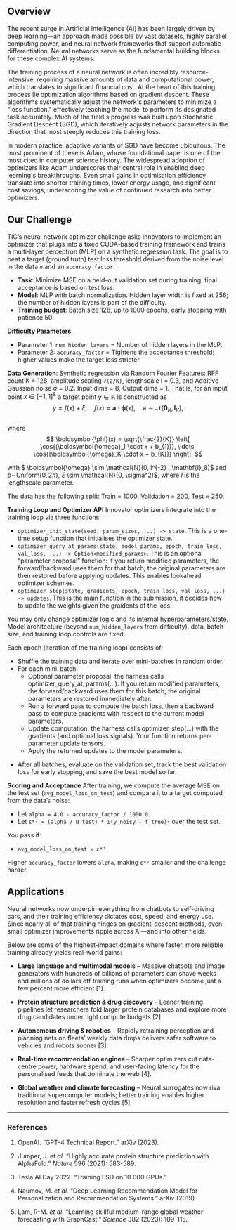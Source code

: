 ## Overview

The recent surge in Artificial Intelligence (AI) has been largely driven by deep learning—an approach made possible by vast datasets, highly parallel computing power, and neural network frameworks that support automatic differentiation. Neural networks serve as the fundamental building blocks for these complex AI systems.

The training process of a neural network is often incredibly resource-intensive, requiring massive amounts of data and computational power, which translates to significant financial cost. At the heart of this training process lie optimization algorithms based on gradient descent. These algorithms systematically adjust the network's parameters to minimize a "loss function," effectively teaching the model to perform its designated task accurately. Much of the field's progress was built upon Stochastic Gradient Descent (SGD), which iteratively adjusts network parameters in the direction that most steeply reduces this training loss.

In modern practice, adaptive variants of SGD have become ubiquitous. The most prominent of these is Adam, whose foundational paper is one of the most cited in computer science history. The widespread adoption of optimizers like Adam underscores their central role in enabling deep learning's breakthroughs. Even small gains in optimisation efficiency translate into shorter training times, lower energy usage, and significant cost savings, underscoring the value of continued research into better optimizers.


## Our Challenge

TIG’s neural network optimizer challenge asks innovators to implement an optimizer that plugs into a fixed CUDA-based training framework and trains a multi-layer perceptron (MLP) on a synthetic regression task. The goal is to beat a target (ground truth) test loss threshold derived from the noise level in the data `σ` and an `accuracy_factor`.

- **Task**: Minimize MSE on a held-out validation set during training; final acceptance is based on test loss.
- **Model**: MLP with batch normalization. Hidden layer width is fixed at 256; the number of hidden layers is part of the difficulty.
- **Training budget**: Batch size 128, up to 1000 epochs, early stopping with patience 50.

**Difficulty Parameters**
- Parameter 1: `num_hidden_layers` = Number of hidden layers in the MLP.
- Parameter 2: `accuracy_factor` = Tightens the acceptance threshold; higher values make the target loss stricter.

**Data Generation**:
  Synthetic regression via Random Fourier Features: RFF count K = 128, amplitude scaling `√(2/K)`, lengthscale l = 0.3, and Additive Gaussian noise σ = 0.2. Input dims = 8, Output dims = 1. That is, for an input point $x\in [-1,1]^{8}$ a target point $y \in \mathbb{R}$ is constructed as 
$$ y = f(x) + \xi, \quad f(x) = \mathbf{a} \cdot \boldsymbol{\phi}(x), \quad \mathbf{a} \sim \mathcal{N}(\mathbf{0}_K, \mathbf{I}_K),$$   
where
$$ \boldsymbol{\phi}(x) = \sqrt{\frac{2}{K}} \left[ \cos{(\boldsymbol{\omega}_1 \cdot x + b_{1})}, \ldots, \cos{(\boldsymbol{\omega}_K \cdot x + b_{K})} \right], $$

with $ \boldsymbol{\omega} \sim \mathcal{N}(0, l^{-2} \, \mathbf{I}_8)$ and $b \sim$Uniform$(0, 2\pi)$, $\xi$ \sim \mathcal{N}(0, \sigma^2)$, where $l$ is the lengthscale parameter.

The data has the following split: Train = 1000, Validation = 200, Test = 250.


**Training Loop and Optimizer API**
Innovator optimizers integrate into the training loop via three functions:
- `optimizer_init_state(seed, param_sizes, ...) -> state`. This is a one-time setup function that initialises the optimizer state.
- `optimizer_query_at_params(state, model_params, epoch, train_loss, val_loss, ...) -> Option<modified_params>`. This is an optional “parameter proposal” function: if you return modified parameters, the forward/backward uses them for that batch; the original parameters are then restored before applying updates. This enables lookahead optimizer schemes.
- `optimizer_step(state, gradients, epoch, train_loss, val_loss, ...) -> updates`. This is the main function in the submission, it decides how to update the weights given the graidents of the loss. 

You may only change optimizer logic and its internal hyperparameters/state. Model architecture (beyond `num_hidden_layers` from difficulty), data, batch size, and training loop controls are fixed.

Each epoch (iteration of the training loop) consists of: 
* Shuffle the training data and iterate over mini-batches in random order.
* For each mini-batch:
   - Optional parameter proposal: the harness calls optimizer_query_at_params(...). If you return modified parameters, the forward/backward uses them for this batch; the original parameters are restored immediately after.
    - Run a forward pass to compute the batch loss, then a backward pass to compute gradients with respect to the current model parameters.
    - Update computation: the harness calls optimizer_step(...) with the gradients (and optional loss signals). Your function returns per-parameter update tensors.
    - Apply the returned updates to the model parameters.
- After all batches, evaluate on the validation set, track the best validation loss for early stopping, and save the best model so far.

**Scoring and Acceptance**
After training, we compute the average MSE on the test set (`avg_model_loss_on_test`) and compare it to a target computed from the data’s noise:

- Let `alpha = 4.0 - accuracy_factor / 1000.0`.
- Let `ε*² = (alpha / N_test) * Σ(y_noisy - f_true)²` over the test set.

You pass if:
- `avg_model_loss_on_test ≤ ε*²`

Higher `accuracy_factor` lowers `alpha`, making `ε*²` smaller and the challenge harder.



## Applications

Neural networks now underpin everything from chatbots to self-driving cars, and their training efficiency dictates cost, speed, and energy use. Since nearly all of that training hinges on gradient-descent methods, even small optimizer improvements ripple across AI—and into other fields.

Below are some of the highest-impact domains where faster, more reliable training already yields real-world gains:

- **Large language and multimodal models** – Massive chatbots and image generators with hundreds of billions of parameters can shave weeks and millions of dollars off training runs when optimizers become just a few percent more efficient [1].
    
- **Protein structure prediction & drug discovery** – Leaner training pipelines let researchers fold larger protein databases and explore more drug candidates under tight compute budgets [2].
    
- **Autonomous driving & robotics** – Rapidly retraining perception and planning nets on fleets’ weekly data drops delivers safer software to vehicles and robots sooner [3].
    
- **Real-time recommendation engines** – Sharper optimizers cut data-centre power, hardware spend, and user-facing latency for the personalised feeds that dominate the web [4].
    
- **Global weather and climate forecasting** – Neural surrogates now rival traditional supercomputer models; better training enables higher resolution and faster refresh cycles [5].
    

---

### References

1. OpenAI. “GPT-4 Technical Report.” arXiv (2023).
    
2. Jumper, J. _et al._ “Highly accurate protein structure prediction with AlphaFold.” _Nature_ 596 (2021): 583-589.
    
3. Tesla AI Day 2022. “Training FSD on 10 000 GPUs.”
    
4. Naumov, M. _et al._ “Deep Learning Recommendation Model for Personalization and Recommendation Systems.” arXiv (2019).
    
5. Lam, R-M. _et al._ “Learning skillful medium-range global weather forecasting with GraphCast.” _Science_ 382 (2023): 109-115.